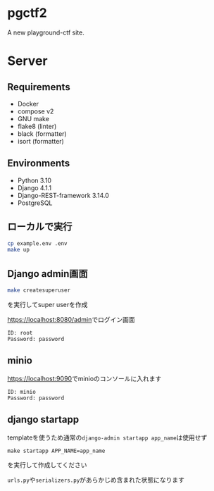 # pgctf2
A new playground-ctf site.

# Server
## Requirements
- Docker
- compose v2
- GNU make
- flake8 (linter)
- black (formatter)
- isort (formatter)

## Environments
- Python 3.10
- Django 4.1.1
- Django-REST-framework 3.14.0
- PostgreSQL

## ローカルで実行
```sh
cp example.env .env
make up
```

## Django admin画面
```sh
make createsuperuser
```
を実行してsuper userを作成

[https://localhost:8080/admin](https://localhost:8080/admin)でログイン画面
```
ID: root
Password: password
```


## minio
[https://localhost:9090](https://localhost:9090)でminioのコンソールに入れます
```
ID: minio
Password: password
```

## django startapp
templateを使うため通常の`django-admin startapp app_name`は使用せず
```
make startapp APP_NAME=app_name
```
を実行して作成してください

`urls.py`や`serializers.py`があらかじめ含まれた状態になります
